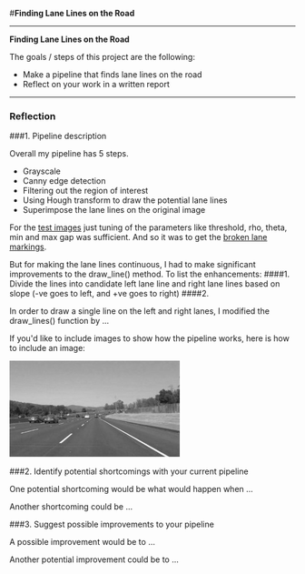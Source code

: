 #**Finding Lane Lines on the Road** 


---

**Finding Lane Lines on the Road**

The goals / steps of this project are the following:
* Make a pipeline that finds lane lines on the road
* Reflect on your work in a written report


[//]: # (Image References)

[image1]: ./examples/grayscale.jpg "Grayscale"

---

### Reflection

###1. Pipeline description

Overall my pipeline has 5 steps.
 * Grayscale
 * Canny edge detection
 * Filtering out the region of interest
 * Using Hough transform to draw the potential lane lines
 * Superimpose the lane lines on the original image
 
 For the [test images](./test_images) just tuning of the parameters like threshold, rho, theta, min and max gap was sufficient. And so it was to get the [broken lane markings](./white_dashed_out.mp4). 

 But for making the lane lines continuous, I had to make significant improvements to the draw_line() method. To list the enhancements: 
 ####1. Divide the lines into candidate left lane line and right lane lines
  based on slope (-ve goes to left, and +ve goes to right)
 ####2. 
  

In order to draw a single line on the left and right lanes, I modified the draw_lines() function by ...

If you'd like to include images to show how the pipeline works, here is how to include an image: 

![alt text][image1]


###2. Identify potential shortcomings with your current pipeline


One potential shortcoming would be what would happen when ... 

Another shortcoming could be ...


###3. Suggest possible improvements to your pipeline

A possible improvement would be to ...

Another potential improvement could be to ...

